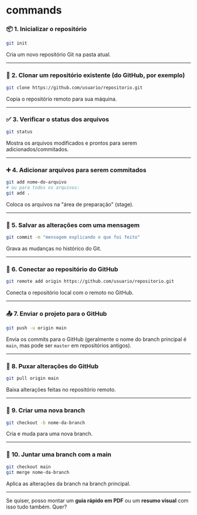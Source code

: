 # commands

### 📦 **1. Inicializar o repositório**
```bash
git init
```
Cria um novo repositório Git na pasta atual.

---

### 📁 **2. Clonar um repositório existente (do GitHub, por exemplo)**
```bash
git clone https://github.com/usuario/repositorio.git
```
Copia o repositório remoto para sua máquina.

---

### ✅ **3. Verificar o status dos arquivos**
```bash
git status
```
Mostra os arquivos modificados e prontos para serem adicionados/commitados.

---

### ➕ **4. Adicionar arquivos para serem commitados**
```bash
git add nome-do-arquivo
# ou para todos os arquivos:
git add .
```
Coloca os arquivos na "área de preparação" (stage).

---

### 💾 **5. Salvar as alterações com uma mensagem**
```bash
git commit -m "mensagem explicando o que foi feito"
```
Grava as mudanças no histórico do Git.

---

### 🔗 **6. Conectar ao repositório do GitHub**
```bash
git remote add origin https://github.com/usuario/repositorio.git
```
Conecta o repositório local com o remoto no GitHub.

---

### 📤 **7. Enviar o projeto para o GitHub**
```bash
git push -u origin main
```
Envia os commits para o GitHub (geralmente o nome do branch principal é `main`, mas pode ser `master` em repositórios antigos).

---

### 🔄 **8. Puxar alterações do GitHub**
```bash
git pull origin main
```
Baixa alterações feitas no repositório remoto.

---

### 🌳 **9. Criar uma nova branch**
```bash
git checkout -b nome-da-branch
```
Cria e muda para uma nova branch.

---

### 🔁 **10. Juntar uma branch com a main**
```bash
git checkout main
git merge nome-da-branch
```
Aplica as alterações da branch na branch principal.

---

Se quiser, posso montar um **guia rápido em PDF** ou um **resumo visual** com isso tudo também. Quer?

